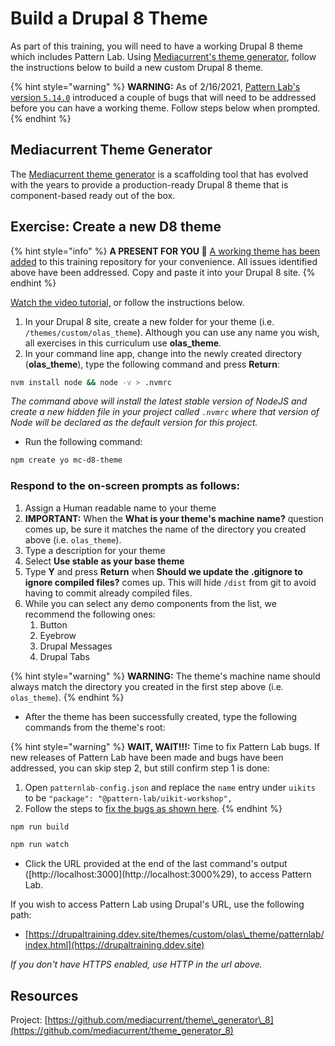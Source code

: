 # Build a Drupal 8 Theme

As part of this training, you will need to have a working Drupal 8 theme which includes Pattern Lab. Using [Mediacurrent's theme generator](https://github.com/mediacurrent/theme_generator_8), follow the instructions below to build a new custom Drupal 8 theme.

{% hint style="warning" %}
**WARNING:** As of 2/16/2021, [Pattern Lab's version `5.14.0`](https://github.com/pattern-lab/patternlab-node/releases/tag/v5.14.0) introduced a couple of bugs that will need to be addressed before you can have a working theme. Follow steps below when prompted.
{% endhint %}

## Mediacurrent Theme Generator

The [Mediacurrent theme generator](https://github.com/mediacurrent/theme_generator_8) is a scaffolding tool that has evolved with the years to provide a production-ready Drupal 8 theme that is component-based ready out of the box.

## Exercise:  Create a new D8 theme

{% hint style="info" %}
**A PRESENT FOR YOU 🎁** [A working theme has been added](https://github.com/mediacurrent/olas2021/tree/main/drupal/theme) to this training repository for your convenience. All issues identified above have been addressed. Copy and paste it into your Drupal 8 site.
{% endhint %}

[Watch the video tutorial,](https://www.youtube.com/watch?v=cVyA2v-UwSQ&feature=youtu.be) or follow the instructions below.

1. In your Drupal 8 site, create a new folder for your theme \(i.e. `/themes/custom/olas_theme`\).  Although you can use any name you wish, all exercises in this curriculum use **olas\_theme**.
2. In your command line app, change into the newly created directory \(**olas\_theme**\),  type the following command and press **Return**:

```bash
nvm install node && node -v > .nvmrc
```

_The command above will install the latest stable version of NodeJS and create a new hidden file in your project called `.nvmrc` where that version of Node will be declared as the default version for this project._

* Run the following command:

```bash
npm create yo mc-d8-theme
```

### Respond to the on-screen prompts as follows:

1. Assign a Human readable name to your theme
2. **IMPORTANT:** When the **What is your theme's machine name?** question comes up, be sure it matches the name of the directory you created above \(i.e. `olas_theme`\).
3. Type a description for your theme
4. Select **Use stable** **as your base theme**
5. Type **Y** and press **Return** when **Should we update the .gitignore to ignore compiled files?** comes up.  This will hide `/dist` from git to avoid having to commit already compiled files.
6. While you can select any demo components from the list, we recommend the following ones:
   1. Button
   2. Eyebrow
   3. Drupal Messages
   4. Drupal Tabs

{% hint style="warning" %}
**WARNING:** The theme's machine name should always match the directory you created in the first step above \(i.e. `olas_theme`\).
{% endhint %}

* After the theme has been successfully created, type the following commands from the theme's root:

{% hint style="warning" %}
**WAIT, WAIT!!!:** Time to fix Pattern Lab bugs. If new releases of Pattern Lab have been made and bugs have been addressed, you can skip step 2, but still confirm step 1 is done:

1. Open `patternlab-config.json` and replace the `name` entry under `uikits` to be `"package": "@pattern-lab/uikit-workshop",`
2. Follow the steps to [fix the bugs as shown here](https://github.com/pattern-lab/patternlab-node/releases/tag/v5.14.0).
{% endhint %}

```bash
npm run build

npm run watch
```

* Click the URL provided at the end of the last command's output \([http://localhost:3000\](http://localhost:3000%29\), to access Pattern Lab.

If you wish to access Pattern Lab using Drupal's URL, use the following path:

* [https://drupaltraining.ddev.site/themes/custom/olas\_theme/patternlab/index.html](https://drupaltraining.ddev.site)

_If you don't have HTTPS enabled, use HTTP in the url above._

## Resources

Project: [https://github.com/mediacurrent/theme\_generator\_8](https://github.com/mediacurrent/theme_generator_8)

